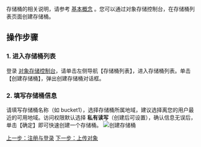 存储桶的相关说明，请参考 [基本概念](/document/product/436/6225) 。您可以通过对象存储控制台，在存储桶列表页面创建存储桶。
## 操作步骤
### 1. 进入存储桶列表
登录 [对象存储控制台](https://console.cloud.tencent.com/cos5)，请单击左侧导航【存储桶列表】，进入存储桶列表。单击【创建存储桶】，弹出创建存储桶对话框。

### 2. 填写存储桶信息
请填写存储桶名称（如 bucket1），选择存储桶所属地域，建议选择离您的用户最近的可用地域。访问权限默认选择 **私有读写**（创建后可设置），确认信息无误后，单击【确定】即可快速创建一个存储桶。
![创建存储桶](https://main.qcloudimg.com/raw/187db7d9bd654de82e61f9b45c29a362.png)



[上一步：注册与登录](/document/product/436/6231)
[下一步：上传对象](/document/product/436/6233)
